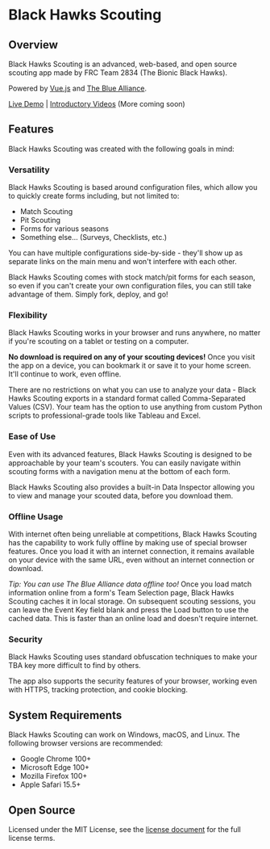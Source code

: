 # Black Hawks Scouting

## Overview

Black Hawks Scouting is an advanced, web-based, and open source scouting app made by FRC Team 2834 (The Bionic Black Hawks).

Powered by [Vue.js](https://vuejs.org) and [The Blue Alliance](https://thebluealliance.com).

[Live Demo](https://frc2834.github.io/blackhawks-scouting/#/) | [Introductory Videos](https://www.youtube.com/playlist?list=PLBRtye3iMZkFWZWo_e2GbrHIJkexl5A20) (More coming soon)

## Features

Black Hawks Scouting was created with the following goals in mind:

### Versatility

Black Hawks Scouting is based around configuration files, which allow you to quickly create forms including, but not limited to:

- Match Scouting
- Pit Scouting
- Forms for various seasons
- Something else... (Surveys, Checklists, etc.)

You can have multiple configurations side-by-side - they'll show up as separate links on the main menu and won't interfere with each other.

Black Hawks Scouting comes with stock match/pit forms for each season, so even if you can't create your own configuration files, you can still take advantage of them. Simply fork, deploy, and go!

### Flexibility

Black Hawks Scouting works in your browser and runs anywhere, no matter if you're scouting on a tablet or testing on a computer.

**No download is required on any of your scouting devices!** Once you visit the app on a device, you can bookmark it or save it to your home screen. It'll continue to work, even offline.

There are no restrictions on what you can use to analyze your data - Black Hawks Scouting exports in a standard format called Comma-Separated Values (CSV). Your team has the option to use anything from custom Python scripts to professional-grade tools like Tableau and Excel.

### Ease of Use

Even with its advanced features, Black Hawks Scouting is designed to be approachable by your team's scouters. You can easily navigate within scouting forms with a navigation menu at the bottom of each form.

Black Hawks Scouting also provides a built-in Data Inspector allowing you to view and manage your scouted data, before you download them.

### Offline Usage

With internet often being unreliable at competitions, Black Hawks Scouting has the capability to work fully offline by making use of special browser features. Once you load it with an internet connection, it remains available on your device with the same URL, even without an internet connection or download.

*Tip: You can use The Blue Alliance data offline too!* Once you load match information online from a form's Team Selection page, Black Hawks Scouting caches it in local storage. On subsequent scouting sessions, you can leave the Event Key field blank and press the Load button to use the cached data. This is faster than an online load and doesn't require internet.

### Security

Black Hawks Scouting uses standard obfuscation techniques to make your TBA key more difficult to find by others.

The app also supports the security features of your browser, working even with HTTPS, tracking protection, and cookie blocking.

## System Requirements

Black Hawks Scouting can work on Windows, macOS, and Linux. The following browser versions are recommended:

- Google Chrome 100+
- Microsoft Edge 100+
- Mozilla Firefox 100+
- Apple Safari 15.5+

## Open Source

Licensed under the MIT License, see the [license document](/LICENSE.txt) for the full license terms.
